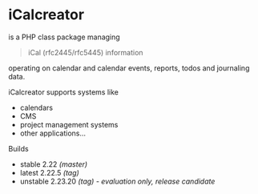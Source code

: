 # iCalcreator

is a PHP class package managing

> iCal (rfc2445/rfc5445) information

operating on calendar and
calendar events, reports, todos and journaling data.

iCalcreator supports systems like
 * calendars
 * CMS
 * project management systems
 * other applications...

Builds
- stable 2.22 *(master)*
- latest 2.22.5 *(tag)*
- unstable 2.23.20 *(tag)* *- evaluation only, release candidate*
